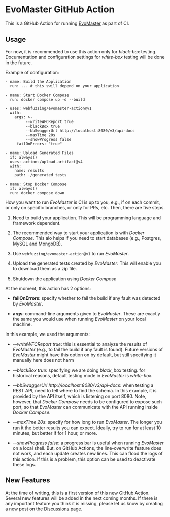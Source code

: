 # EvoMaster GitHub Action

This is a GitHub Action for running [EvoMaster](https://github.com/WebFuzzing/EvoMaster) as part of CI. 


## Usage

For now, it is recommended to use this action only for _black-box_ testing.
Documentation and configuration settings for _white-box_ testing will be done in the future. 

Example of configuration:

```
- name: Build the Application
  run: ... # this swill depend on your application

- name: Start Docker Compose
  run: docker compose up -d --build

- uses: webfuzzing/evomaster-action@v1
  with:
    args: >- 
         --writeWFCReport true
         --blackBox true  
         --bbSwaggerUrl http://localhost:8080/v3/api-docs
         --maxTime 20s
         --showProgress false
     failOnErrors: "true"

- name: Upload Generated Files
  if: always()
  uses: actions/upload-artifact@v4
  with:
    name: results
    path: ./generated_tests

- name: Stop Docker Compose
  if: always()
  run: docker compose down
```


How you want to run _EvoMaster_ is CI is up to you, e.g., if on each commit, or only on specific branches, or only for PRs, etc. 
Then, there are five steps.

1) Need to build your application. This will be programming language and framework dependent.

2) The recommended way to start your application is with _Docker Compose_. This alo helps if you need to start databases (e.g., Postgres, MySQL and MongoDB). 

3) Use `webfuzzing/evomaster-action@v1` to run _EvoMaster_. 

4) Upload the generated tests created by _EvoMaster_. This will enable you to download them as a zip file. 

5) Shutdown the application using _Docker Compose_


At the moment, this action has 2 options:

* __failOnErrors__: specify whether to fail the build if any fault was detected by _EvoMaster_.

* __args__: command-line arguments given to _EvoMaster_. These are exactly the same you would use when running _EvoMaster_ on your local machine. 

In this example, we used the arguments:

* _--writeWFCReport true_: this is essential to analyze the results of _EvoMaster_ (e.g., to fail the build if any fault is found). Future versions of _EvoMaster_ might have this option on by default, but still specifying it manually here does not harm

* _--blackBox true_: specifying we are doing _black_box_ testing. for historical reasons, default testing mode in _EvoMaster_ is _white-box_.
 
* _--bbSwaggerUrl http://localhost:8080/v3/api-docs_: when testing a REST API, need to tell where to find the schema. In this example, it is provided by the API itself, which is listening on port 8080. Note, however, that _Docker Compose_ needs to be configured to expose such port, so that _EvoMaster_ can communicate with the API running inside _Docker Compose_.  

* _--maxTime 20s_: specify for how long to run _EvoMaster_. The longer you run it the better results you can expect. Ideally, try to run for at least 10 minutes, but better if for 1 hour, or more. 

* _--showProgress false_: a progress bar is useful when running _EvoMaster_ on a local shell. But, on GitHub Actions, the line-overwrite feature does not work, and each update creates new lines. This can flood the logs of this action. If this is a problem, this option can be used to deactivate these logs. 


## New Features

At the time of writing, this is a first version of this new GitHub Action.
Several new features will be added in the next coming months. 
If there is any important feature you think it is missing, please let us know by creating a new post on the [Discussions page](https://github.com/WebFuzzing/evomaster-action/discussions).



